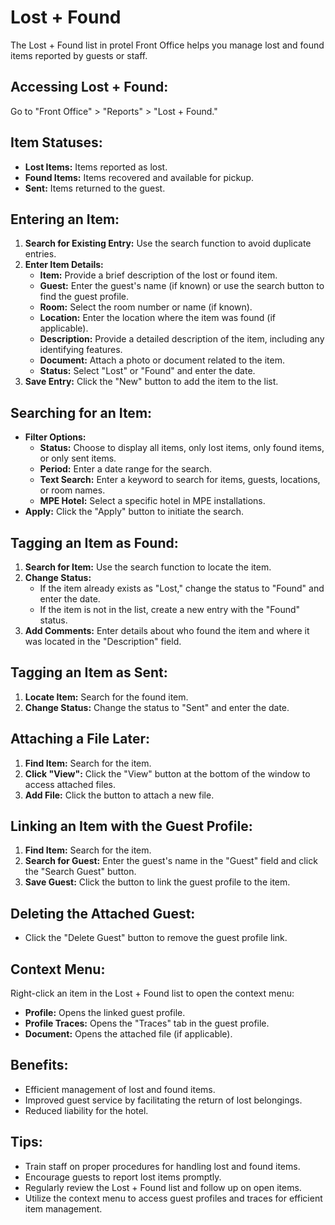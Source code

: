 # Lost + Found

The Lost + Found list in protel Front Office helps you manage lost and found items reported by guests or staff. 

## Accessing Lost + Found:

Go to "Front Office" > "Reports" > "Lost + Found."

## Item Statuses:

* **Lost Items:**  Items reported as lost.
* **Found Items:**  Items recovered and available for pickup. 
* **Sent:**  Items returned to the guest.

## Entering an Item:

1. **Search for Existing Entry:** Use the search function to avoid duplicate entries.
2. **Enter Item Details:**
    * **Item:**  Provide a brief description of the lost or found item. 
    * **Guest:**  Enter the guest's name (if known) or use the search button to find the guest profile.
    * **Room:**  Select the room number or name (if known).
    * **Location:** Enter the location where the item was found (if applicable).
    * **Description:**  Provide a detailed description of the item, including any identifying features. 
    * **Document:** Attach a photo or document related to the item.
    * **Status:** Select "Lost" or "Found" and enter the date. 
3. **Save Entry:** Click the "New" button to add the item to the list. 

## Searching for an Item:

* **Filter Options:**
    * **Status:**  Choose to display all items, only lost items, only found items, or only sent items. 
    * **Period:**  Enter a date range for the search.
    * **Text Search:**  Enter a keyword to search for items, guests, locations, or room names. 
    * **MPE Hotel:** Select a specific hotel in MPE installations.
* **Apply:** Click the "Apply" button to initiate the search.

## Tagging an Item as Found:

1. **Search for Item:** Use the search function to locate the item. 
2. **Change Status:** 
    * If the item already exists as "Lost," change the status to "Found" and enter the date.
    * If the item is not in the list, create a new entry with the "Found" status.
3. **Add Comments:**  Enter details about who found the item and where it was located in the "Description" field.

## Tagging an Item as Sent:

1. **Locate Item:** Search for the found item.
2. **Change Status:** Change the status to "Sent" and enter the date. 

## Attaching a File Later:

1. **Find Item:** Search for the item.
2. **Click "View":** Click the "View" button at the bottom of the window to access attached files. 
3. **Add File:**  Click the  button to attach a new file.

## Linking an Item with the Guest Profile:

1. **Find Item:** Search for the item.
2. **Search for Guest:**  Enter the guest's name in the "Guest" field and click the "Search Guest" button.
3. **Save Guest:** Click the  button to link the guest profile to the item.

## Deleting the Attached Guest:

* Click the "Delete Guest" button to remove the guest profile link. 

## Context Menu:

Right-click an item in the Lost + Found list to open the context menu:

* **Profile:**  Opens the linked guest profile.
* **Profile Traces:** Opens the "Traces" tab in the guest profile.
* **Document:**  Opens the attached file (if applicable).

## Benefits:

* Efficient management of lost and found items. 
* Improved guest service by facilitating the return of lost belongings.
* Reduced liability for the hotel.

## Tips:

* Train staff on proper procedures for handling lost and found items.
* Encourage guests to report lost items promptly.
* Regularly review the Lost + Found list and follow up on open items.
* Utilize the context menu to access guest profiles and traces for efficient item management. 